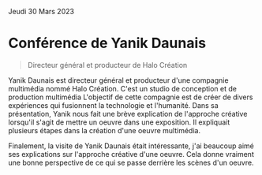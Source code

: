Jeudi 30 Mars 2023

# Conférence de Yanik Daunais 
> Directeur général et producteur de Halo Création

Yanik Daunais est directeur général et producteur d'une compagnie multimédia nommé Halo Création. C'est un studio de conception et de production multimédia L'objectif de cette compagnie est de créer de divers expériences qui fusionnent la technologie et l'humanité. Dans sa présentation, Yanik nous fait une brève explication de l'approche créative lorsqu'il s'agit de mettre un oeuvre dans une exposition. Il expliquait plusieurs étapes dans la création d'une oeuvre multimédia.

Finalement, la visite de Yanik Daunais était intéressante, j'ai beaucoup aimé ses explications sur l'approche créative d'une oeuvre. Cela donne vraiment une bonne perspective de ce qui se passe derrière les scènes d'un oeuvre. 
